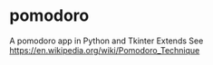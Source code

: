# pomodoro
 A pomodoro app in Python and Tkinter
 Extends 
 See https://en.wikipedia.org/wiki/Pomodoro_Technique

